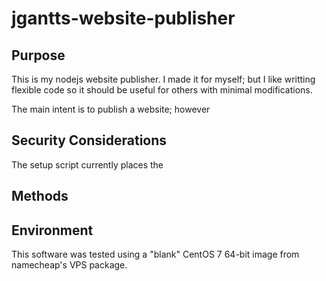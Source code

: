 # jgantts-website-publisher
 
## Purpose
 
This is my nodejs website publisher.
I made it for myself; but I like writting flexible code so it should be useful for others with minimal modifications.

The main intent is to publish a website; however 

## Security Considerations

The setup script currently places the 


## Methods



## Environment

This software was tested using a "blank" CentOS 7 64-bit image from namecheap's VPS package.




